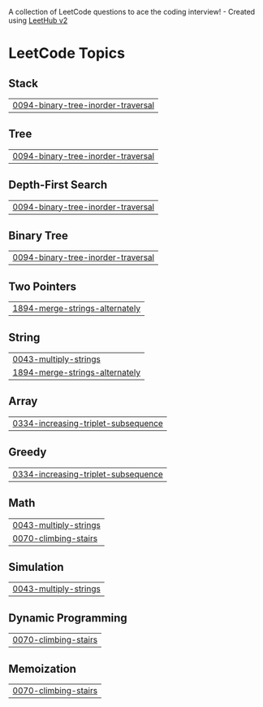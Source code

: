 A collection of LeetCode questions to ace the coding interview! - Created using [LeetHub v2](https://github.com/arunbhardwaj/LeetHub-2.0)
<!---LeetCode Topics Start-->
# LeetCode Topics
## Stack
|  |
| ------- |
| [0094-binary-tree-inorder-traversal](https://github.com/tripathivipul007/leetcode__problems/tree/master/0094-binary-tree-inorder-traversal) |
## Tree
|  |
| ------- |
| [0094-binary-tree-inorder-traversal](https://github.com/tripathivipul007/leetcode__problems/tree/master/0094-binary-tree-inorder-traversal) |
## Depth-First Search
|  |
| ------- |
| [0094-binary-tree-inorder-traversal](https://github.com/tripathivipul007/leetcode__problems/tree/master/0094-binary-tree-inorder-traversal) |
## Binary Tree
|  |
| ------- |
| [0094-binary-tree-inorder-traversal](https://github.com/tripathivipul007/leetcode__problems/tree/master/0094-binary-tree-inorder-traversal) |
## Two Pointers
|  |
| ------- |
| [1894-merge-strings-alternately](https://github.com/tripathivipul007/leetcode__problems/tree/master/1894-merge-strings-alternately) |
## String
|  |
| ------- |
| [0043-multiply-strings](https://github.com/tripathivipul007/leetcode__problems/tree/master/0043-multiply-strings) |
| [1894-merge-strings-alternately](https://github.com/tripathivipul007/leetcode__problems/tree/master/1894-merge-strings-alternately) |
## Array
|  |
| ------- |
| [0334-increasing-triplet-subsequence](https://github.com/tripathivipul007/leetcode__problems/tree/master/0334-increasing-triplet-subsequence) |
## Greedy
|  |
| ------- |
| [0334-increasing-triplet-subsequence](https://github.com/tripathivipul007/leetcode__problems/tree/master/0334-increasing-triplet-subsequence) |
## Math
|  |
| ------- |
| [0043-multiply-strings](https://github.com/tripathivipul007/leetcode__problems/tree/master/0043-multiply-strings) |
| [0070-climbing-stairs](https://github.com/tripathivipul007/leetcode__problems/tree/master/0070-climbing-stairs) |
## Simulation
|  |
| ------- |
| [0043-multiply-strings](https://github.com/tripathivipul007/leetcode__problems/tree/master/0043-multiply-strings) |
## Dynamic Programming
|  |
| ------- |
| [0070-climbing-stairs](https://github.com/tripathivipul007/leetcode__problems/tree/master/0070-climbing-stairs) |
## Memoization
|  |
| ------- |
| [0070-climbing-stairs](https://github.com/tripathivipul007/leetcode__problems/tree/master/0070-climbing-stairs) |
<!---LeetCode Topics End-->